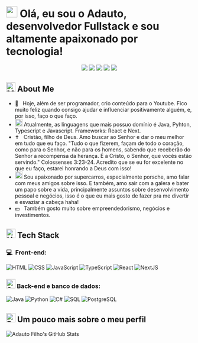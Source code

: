 <h1> <img src="https://raw.githubusercontent.com/Tarikul-Islam-Anik/Animated-Fluent-Emojis/master/Emojis/Hand%20gestures/Waving%20Hand%20Medium%20Skin%20Tone.png" width="30px"> Olá, eu sou o Adauto, desenvolvedor Fullstack e sou altamente apaixonado por tecnologia!</h1>
<p align="center">
<a href="https://www.linkedin.com/in/adautodf/"><img src="https://img.shields.io/badge/-@adautodf-0077B5?style=flat-square&logo=Linkedin&logoColor=white"/></a>
<a href="https://www.youtube.com/@adautodf"><img src="https://img.shields.io/badge/-Adauto Filho-D62422?style=flatsquare&labelColor=D62422&logo=youtube&logoColor=white"/></a>
<a href="https://https://my-website-adautodf.vercel.app"><img src="https://img.shields.io/badge/-portfolio-3423A6?style=flat-square&logo=Google-Chrome&logoColor=white"/></a>
<a href="https://instagram.com/adautodf"><img src="https://img.shields.io/badge/-@adautodf_-E4405F?style=flat-square&logo=Instagram&logoColor=white"/></a>
<a href="mailto:adautodortafilho@gmail.com"><img src="https://img.shields.io/badge/-adautodortafilho@gmail.com-D14836?style=flat-square&logo=Gmail&logoColor=white"/></a>
</p>

<h2> <img src="https://raw.githubusercontent.com/Tarikul-Islam-Anik/Animated-Fluent-Emojis/master/Emojis/People%20with%20professions/Man%20Technologist%20Medium%20Skin%20Tone.png" alt="Man Technologist Medium Skin Tone" width="25" height="25" /> About Me </h2>

- 💙 &nbsp; Hoje, além de ser programador, crio conteúdo para o Youtube. Fico muito feliz quando consigo ajudar e influenciar positivamente alguém, e, por isso, faço o que faço.
- <img src="https://raw.githubusercontent.com/Tarikul-Islam-Anik/Animated-Fluent-Emojis/master/Emojis/Travel%20and%20places/Rocket.png" alt="Rocket" width="20" height="20" /> Atualmente, as linguagens que mais possuo domínio é Java, Pyhton, Typescript e Javascript. Frameworks: React e Next.
- ✝️ &nbsp; Cristão, filho de Deus. Amo buscar ao Senhor e dar o meu melhor em tudo que eu faço. "Tudo o que fizerem, façam de todo o coração, como para o Senhor, e não para os homens, sabendo que receberão do Senhor a recompensa da herança. É a Cristo, o Senhor, que vocês estão servindo." Colossenses 3:23-24. Acredito que se eu for excelente no que eu faço, estarei honrando a Deus com isso!
- <img src="https://raw.githubusercontent.com/Tarikul-Islam-Anik/Animated-Fluent-Emojis/master/Emojis/Travel%20and%20places/Racing%20Car.png" alt="Racing Car" width="20" height="20" /> Sou apaixonado por supercarros, especialmente porsche, amo falar com meus amigos sobre isso. E também, amo sair com a galera e bater um papo sobre a vida, principalmente assuntos sobre desenvolvimento pessoal e negócios, isso é o que eu mais gosto de fazer pra me divertir e esvaziar a cabeça haha!
- 💵 &nbsp; Também gosto muito sobre empreendedorismo, negócios e investimentos.


<h2> <img src="https://raw.githubusercontent.com/Tarikul-Islam-Anik/Animated-Fluent-Emojis/master/Emojis/Objects/Hammer%20and%20Wrench.png" alt="Hammer and Wrench" width="25" height="25" /> Tech Stack</h2>
<h3>💻 &nbsp;Front-end:</h3>

![HTML](https://img.shields.io/badge/-HTML-333333?style=flat&logo=HTML5)
![CSS](https://img.shields.io/badge/-CSS-333333?style=flat&logo=CSS3&logoColor=1572B6)
![JavaScript](https://img.shields.io/badge/-JavaScript-333333?style=flat&logo=javascript)
![TypeScript](https://img.shields.io/badge/-TypeScript-333333?style=flat&logo=typescript&logoColor=2D79C7)
![React](https://img.shields.io/badge/-React-333333?style=flat&logo=react)
![NextJS](https://img.shields.io/badge/-NextJS-333333?style=flat&logo=next.js)

<h3><img src="https://raw.githubusercontent.com/Tarikul-Islam-Anik/Animated-Fluent-Emojis/master/Emojis/Objects/Gear.png" alt="Gear" width="25" height="25" /> Back-end e banco de dados:</h3>

![Java](https://img.shields.io/badge/-Java-333333?style=flat&logo=Java)
![Python](https://img.shields.io/badge/-Python-333333?style=flat&logo=python)
![C#](https://img.shields.io/badge/-CSharp-333333?style=flat&logo=cSharp)
![SQL](https://img.shields.io/badge/-SQL-333333?style=flat&logo=sql)
![PostgreSQL](https://img.shields.io/badge/-PostgreSQL-333333?style=flat&logo=postgresql)


<h2><img src="https://raw.githubusercontent.com/Tarikul-Islam-Anik/Animated-Fluent-Emojis/master/Emojis/Travel%20and%20places/Rocket.png" alt="Rocket" width="25" height="25" /> Um pouco mais sobre o meu perfil</h2>

![Adauto Filho's GitHub Stats](https://github-readme-stats.vercel.app/api?username=adautodf&show_icons=true&theme=dracula)
